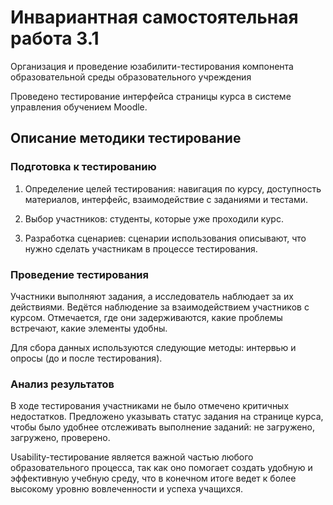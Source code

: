 # Инвариантная самостоятельная работа 3.1

Организация и проведение юзабилити-тестирования компонента образовательной среды образовательного учреждения

Проведено тестирование интерфейса страницы курса в системе управления обучением Moodle.

## Описание методики тестирование

### Подготовка к тестированию

1. Определение целей тестирования: навигация по курсу, доступность материалов, интерфейс, взаимодействие с заданиями и тестами.

2. Выбор участников: студенты, которые уже проходили курс.

3. Разработка сценариев: сценарии использования описывают, что нужно сделать участникам в процессе тестирования.

### Проведение тестирования

Участники выполняют задания, а исследователь наблюдает за их действиями. Ведётся наблюдение за взаимодействием участников с курсом. Отмечается, где они задерживаются, какие проблемы встречают, какие элементы удобны.

Для сбора данных используются следующие методы: интервью и опросы (до и после тестирования).

### Анализ результатов

В ходе тестирования участниками не было отмечено критичных недостатков. Предложено указывать статус задания на странице курса, чтобы было удобнее отслеживать выполнение заданий: не загружено, загружено, проверено.

Usability-тестирование является важной частью любого образовательного процесса, так как оно помогает создать удобную и эффективную учебную среду, что в конечном итоге ведет к более высокому уровню вовлеченности и успеха учащихся.
